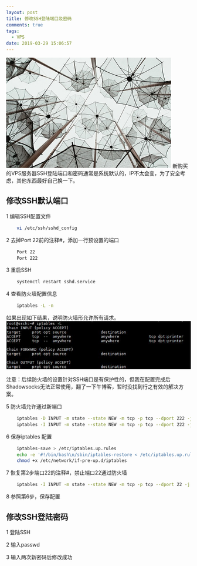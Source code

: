 ```yaml
---
layout: post
title: 修改SSH登陆端口及密码
comments: true
tags:
  - VPS
date: 2019-03-29 15:06:57
---
```

![](/assets/images/190329_1.jpg)
新购买的VPS服务器SSH登陆端口和密码通常是系统默认的，IP不太会变，为了安全考虑，其他东西最好自己换一下。
<!--more-->
## 修改SSH默认端口

1 编辑SSH配置文件
```bash
	vi /etc/ssh/sshd_config
```

2 去掉Port 22前的注释#，添加一行预设置的端口
```bash
	Port 22
	Port 222
```

3 重启SSH
``` bash
	systemctl restart sshd.service
```

4 查看防火墙配置信息
```bash
	iptables -L -n  
```

如果出现如下结果，说明防火墙形允许所有请求。
![](/assets/images/190329_2.jpg)  

注意：后续防火墙的设置针对SSH端口是有保护性的，但我在配置完成后Shadowsocks无法正常使用，翻了一下午博客，暂时没找到行之有效的解决方案。

5 防火墙允许通过新端口  
```bash
	iptables -D INPUT -m state --state NEW -m tcp -p tcp --dport 222 -j DROP
	iptables -I INPUT -m state --state NEW -m tcp -p tcp --dport 222 -j ACCEPT
```

6 保存iptables 配置
```bash 
	iptables-save > /etc/iptables.up.rules
	echo -e '#!/bin/bash\n/sbin/iptables-restore < /etc/iptables.up.rules' > /etc/network/if-pre-up.d/iptables
	chmod +x /etc/network/if-pre-up.d/iptables
```

7 恢复第2步端口22的注释#，禁止端口22通过防火墙
```bash 
	iptables -I INPUT -m state --state NEW -m tcp -p tcp --dport 22 -j DROP
```

8 参照第6步，保存配置

## 修改SSH登陆密码

1 登陆SSH

2 输入passwd

3 输入两次新密码后修改成功